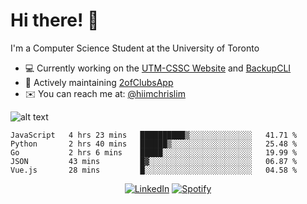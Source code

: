 # Hi there! 👋
I'm a Computer Science Student at the University of Toronto

- 💻 Currently working on the [UTM-CSSC Website](https://github.com/UTM-CSSC) and [BackupCLI](https://github.com/hiimchrislim/BackupCLI)
- 🔨 Actively maintaining [2ofClubsApp](https://github.com/2ofClubsApp)
- ✉️ You can reach me at: [@hiimchrislim](mailto:hello@hiimchrislim.co)

![alt text](https://user-images.githubusercontent.com/24628243/87171758-22f18c00-c2a1-11ea-9d8d-2777e59004b4.png "2ofClubs Logo")

<!--START_SECTION:waka-->
```text
JavaScript   4 hrs 23 mins   ██████████▒░░░░░░░░░░░░░░   41.71 % 
Python       2 hrs 40 mins   ██████▒░░░░░░░░░░░░░░░░░░   25.48 % 
Go           2 hrs 6 mins    █████░░░░░░░░░░░░░░░░░░░░   19.99 % 
JSON         43 mins         █▓░░░░░░░░░░░░░░░░░░░░░░░   06.87 % 
Vue.js       28 mins         █░░░░░░░░░░░░░░░░░░░░░░░░   04.58 % 
```
<!--END_SECTION:waka-->

<div align="center">
<a href="https://www.linkedin.com/in/hiimchrislim" target="_blank"><img src="https://img.shields.io/badge/LinkedIn-%230077B5.svg?&style=flat-square&logo=linkedin&logoColor=white" alt="LinkedIn"></a>
<a href="https://open.spotify.com/user/clim1231" target="_blank"><img src="https://img.shields.io/badge/Spotify-%231ED760.svg?&style=flat-square&logo=spotify&logoColor=white" alt="Spotify"></a>

</div>
